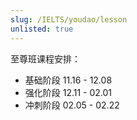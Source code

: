 ```yaml
---
slug: /IELTS/youdao/lesson
unlisted: true
---
```



至尊班课程安排：

- 基础阶段 11.16 - 12.08
- 强化阶段 12.11 - 02.01
- 冲刺阶段 02.05 - 02.22